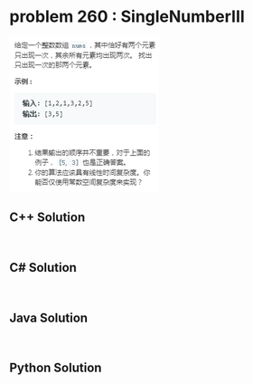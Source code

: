 
# problem 260 : SingleNumberIII

<img src="https://github.com/Peefy/PeefyLeetCode/blob/master/doc/201-300/260.SingleNumberIII/problem.png"/>

## C++ Solution

```c++



```

## C# Solution

```csharp



```

## Java Solution

```java



```

## Python Solution

```python

     

```




